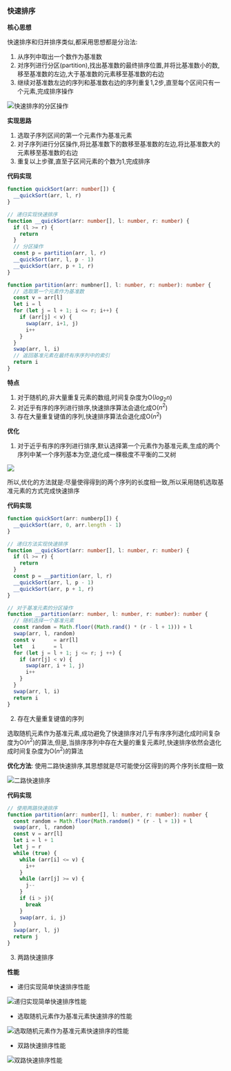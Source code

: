 ### 快速排序

**核心思想**

快速排序和归并排序类似,都采用思想都是分治法:
1. 从序列中取出一个数作为基准数
2. 对序列进行分区(partition),找出基准数的最终排序位置,并将比基准数小的数,移至基准数的左边,大于基准数的元素移至基准数的右边
3. 继续对基准数左边的序列和基准数右边的序列重复1,2步,直至每个区间只有一个元素,完成排序操作

![快速排序的分区操作](http://linyimin-blog.oss-cn-beijing.aliyuncs.com/cjm3nefgp0000jikh9zkkom50.png)

**实现思路**

1. 选取子序列区间的第一个元素作为基准元素
2. 对子序列进行分区操作,将比基准数下的数移至基准数的左边,将比基准数大的元素移至基准数的右边
3. 重复以上步骤,直至子区间元素的个数为1,完成排序

**代码实现**

```typescript
function quickSort(arr: number[]) {
  __quickSort(arr, l, r)
}

// 递归实现快速排序
function __quickSort(arr: number[], l: number, r: number) {
  if (l >= r) {
    return
  }
  // 分区操作
  const p = partition(arr, l, r)
  __quickSort(arr, l, p - 1)
  __quickSort(arr, p + 1, r)
}

function partition(arr: numbner[], l: number, r: number): number {
  // 选取第一个元素作为基准数
  const v = arr[l]
  let i = l
  for (let j = l + 1; i <= r; i++) {
    if (arr[j] < v) {
      swap(arr, i+1, j)
      i++
    }
  }
  swap(arr, l, i)
  // 返回基准元素在最终有序序列中的索引
  return i
}

```

**特点**

1. 对于随机的,非大量重复元素的数组,时间复杂度为O($log_2n$)
2. 对近乎有序的序列进行排序,快速排序算法会退化成O($n^2$)
3. 存在大量重复键值的序列,快速排序算法会退化成O($n^2$)

**优化**
1. 对于近乎有序的序列进行排序,默认选择第一个元素作为基准元素,生成的两个序列中某一个序列基本为空,退化成一棵极度不平衡的二叉树

![](http://linyimin-blog.oss-cn-beijing.aliyuncs.com/cjmeyjlbu0000rrkhkt267uiu.png)

所以,优化的方法就是:尽量使得得到的两个序列的长度相一致,所以采用随机选取基准元素的方式完成快速排序

**代码实现**
```typescript
function quickSort(arr: numberp[]) {
  __quickSort(arr, 0, arr.length - 1)
}

// 递归方法实现快速排序
function __quickSort(arr: number[], l: number, r: number) {
  if (l >= r) {
    return
  }
  const p = __partition(arr, l, r)
  __quickSort(arr, l, p - 1)
  __quickSort(arr, p + 1, r)
}

// 对于基准元素的分区操作
function __partition(arr: number, l: number, r: number): number {
  // 随机选择一个基准元素
  const random = Math.floor((Math.rand() * (r - l + 1))) + l
  swap(arr, l, random)
  const v      = arr[l]
  let   i      = l
  for (let j = l + 1; j <= r; j ++) {
    if (arr[j] < v) {
      swap(arr, i + 1, j)
      i++
    }
  }
  swap(arr, l, i)
  return i
}

```

2. 存在大量重复键值的序列

选取随机元素作为基准元素,成功避免了快速排序对几乎有序序列退化成时间复杂度为O($n^2$)的算法,但是,当排序序列中存在大量的重复元素时,快速排序依然会退化成时间复杂度为O($n^2$)的算法

**优化方法**: 使用二路快速排序,其思想就是尽可能使分区得到的两个序列长度相一致

![二路快速排序](http://linyimin-blog.oss-cn-beijing.aliyuncs.com/cjmf0nh6p0002rrkh0ncvuirx.png)


**代码实现**

```typescript
// 使用两路快速排序
function partition(arr: number[], l: number, r: number): number {
  const random = Math.floor(Math.random() * (r - l + 1)) + l
  swap(arr, l, random)
  const v = arr[l]
  let i = l + 1
  let j = r
  while (true) {
    while (arr[i] <= v) {
      i++
    }
    while (arr[j] >= v) {
      j--
    }
    if (i > j){
      break
    }
    swap(arr, i, j)
  }
  swap(arr, l, j)
  return j
}
```

3. 两路快速排序

**性能**

- 递归实现简单快速排序性能

![递归实现简单快速排序性能](http://linyimin-blog.oss-cn-beijing.aliyuncs.com/cjm527veh000188kh5himw1oh.png)

- 选取随机元素作为基准元素快速排序的性能

![选取随机元素作为基准元素快速排序的性能](http://linyimin-blog.oss-cn-beijing.aliyuncs.com/cjmf0aack0001rrkhbdsa0po3.png)

- 双路快速排序性能

![双路快速排序性能](http://linyimin-blog.oss-cn-beijing.aliyuncs.com/cjmfnxirh0003rrkhvfzwl3ge.png)
